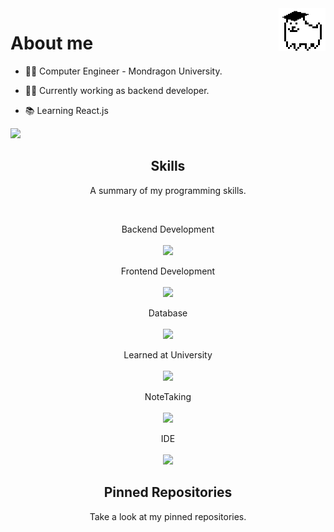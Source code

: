 <img align='right' src='https://raw.githubusercontent.com/Izan24/Izan24/main/decoration/studentDog.gif' width='75px'>

# About me
  - :man_student: Computer Engineer - Mondragon University.
  
  - :man_technologist: Currently working as backend developer.
  
  - :books: Learning React.js 
  
  ![](https://komarev.com/ghpvc/?username=Izan24&color=f590df)
  
<!--  
<h2 align="center">Projects</h2>
<p align="center"> </p>
-->

<h2 align="center">Skills</h2>
<p align="center">A summary of my programming skills.</p><br/>

<p align="center">
  <span>Backend Development</span><br/><br/>
  <a href="https://skillicons.dev">
    <img src="https://skillicons.dev/icons?i=cs,dotnet" />
  </a>
</p>

<p align="center">
  <span>Frontend Development</span><br/><br/>
  <a href="https://skillicons.dev">
    <img src="https://skillicons.dev/icons?i=html,css,js,react,ts,styledcomponents,sass,nodejs,npm,yarn,bun" />
  </a>
</p>

<p align="center">
  <span>Database</span><br/><br/>
  <a href="https://skillicons.dev">
    <img src="https://skillicons.dev/icons?i=mysql,postgres" />
  </a>
</p>

<p align="center">
  <span>Learned at University</span><br/><br/>
  <a href="https://skillicons.dev">
    <img src="https://skillicons.dev/icons?i=c,java,spring,hibernate,jenkins,nginx,rabbitmq" />
  </a>
</p>

<p align="center">
  <span>NoteTaking</span><br/><br/>
  <a href="https://skillicons.dev">
    <img src="https://skillicons.dev/icons?i=md,obsidian" />
  </a>
</p>

<p align="center">
  <span>IDE</span><br/><br/>
  <a href="https://skillicons.dev">
    <img src="https://skillicons.dev/icons?i=visualstudio,vscode,eclipse" />
  </a>
</p>

<h2 align="center">Pinned Repositories</h2>
<p align="center">Take a look at my pinned repositories.</p>

  

